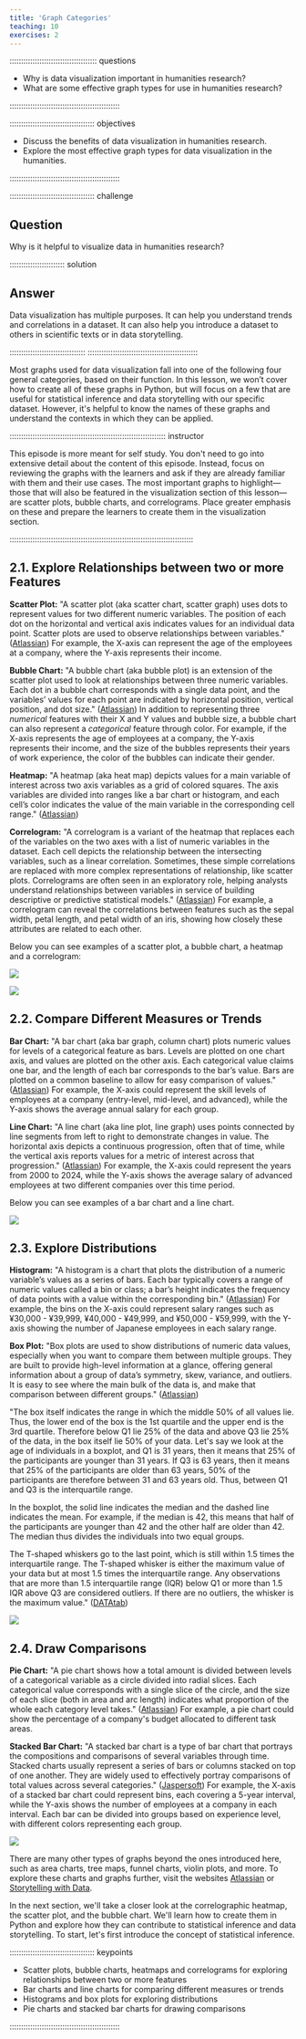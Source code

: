 ```yaml
---
title: 'Graph Categories'
teaching: 10
exercises: 2
---
```


:::::::::::::::::::::::::::::::::::::: questions 

- Why is data visualization important in humanities research?
- What are some effective graph types for use in humanities research?

::::::::::::::::::::::::::::::::::::::::::::::::

::::::::::::::::::::::::::::::::::::: objectives

- Discuss the benefits of data visualization in humanities research.
- Explore the most effective graph types for data visualization in the humanities.

::::::::::::::::::::::::::::::::::::::::::::::::

::::::::::::::::::::::::::::::::::::: challenge 

## Question

Why is it helpful to visualize data in humanities research?

:::::::::::::::::::::::: solution 

## Answer
 
Data visualization has multiple purposes. It can help you understand trends and correlations in a dataset. 
It can also help you introduce a dataset to others in scientific texts or in data storytelling.

:::::::::::::::::::::::::::::::::
::::::::::::::::::::::::::::::::::::::::::::::::

Most graphs used for data visualization fall into one of the following four general categories, based on their function. 
In this lesson, we won’t cover how to create all of these graphs in Python, but will focus on a few that are 
useful for statistical inference and data storytelling with our specific dataset. However, 
it's helpful to know the names of these graphs and understand the contexts in which they can be applied.

:::::::::::::::::::::::::::::::::::::::::::::::::::::::::::::::::::: instructor

This episode is more meant for self study. You don't need to go into extensive detail about the content of this episode. Instead, focus on reviewing the graphs 
with the learners and ask if they are already familiar with them and their use cases. The most important graphs to 
highlight—those that will also be featured in the visualization section of this lesson—are scatter plots, 
bubble charts, and correlograms. Place greater emphasis on these and prepare the learners to create them in the 
visualization section. 

::::::::::::::::::::::::::::::::::::::::::::::::::::::::::::::::::::::::::::::::

## 2.1. Explore Relationships between two or more Features

**Scatter Plot:** "A scatter plot (aka scatter chart, scatter graph) uses dots to represent values for two different 
numeric variables. The position of each dot on the horizontal and vertical axis indicates values for an individual 
data point. Scatter plots are used to observe relationships between variables." 
([Atlassian](https://www.atlassian.com/data/charts/what-is-a-scatter-plot)) For example, the X-axis can represent 
the age of the employees at a company, where the Y-axis represents their income.

**Bubble Chart:** "A bubble chart (aka bubble plot) is an extension of the scatter plot used to look at 
relationships between three numeric variables. Each dot in a bubble chart corresponds with a single data point, 
and the variables’ values for each point are indicated by horizontal position, vertical position, and dot size." 
([Atlassian](https://www.atlassian.com/data/charts/bubble-chart-complete-guide)) In addition to representing 
three *numerical* features with their X and Y values and bubble size, a bubble chart can also represent a 
*categorical* feature through color. For example, if the X-axis represents the age of employees at a company, 
the Y-axis represents their income, and the size of the bubbles represents their years of work experience, 
the color of the bubbles can indicate their gender.

**Heatmap:** "A heatmap (aka heat map) depicts values for a main variable of interest across two axis variables 
as a grid of colored squares. The axis variables are divided into ranges like a bar chart or histogram, 
and each cell’s color indicates the value of the main variable in the corresponding cell range." 
([Atlassian](https://www.atlassian.com/data/charts/heatmap-complete-guide))

**Correlogram:** "A correlogram is a variant of the heatmap that replaces each of the variables on the two axes 
with a list of numeric variables in the dataset. Each cell depicts the relationship between the intersecting 
variables, such as a linear correlation. Sometimes, these simple correlations are replaced with more complex 
representations of relationship, like scatter plots. Correlograms are often seen in an exploratory role, 
helping analysts understand relationships between variables in service of building descriptive or predictive 
statistical models." ([Atlassian](https://www.atlassian.com/data/charts/heatmap-complete-guide)) 
For example, a correlogram can reveal the correlations between features such as the sepal width, petal length, 
and petal width of an iris, showing how closely these attributes are related to each other.

Below you can see examples of a scatter plot, a bubble chart, a heatmap and a correlogram:

![](fig/scatter_plot_and_bubble_chart.png)

![](fig/heatmap_and_correlogram.png)

## 2.2. Compare Different Measures or Trends

**Bar Chart:** "A bar chart (aka bar graph, column chart) plots numeric values for levels of a categorical feature 
as bars. Levels are plotted on one chart axis, and values are plotted on the other axis. Each categorical value 
claims one bar, and the length of each bar corresponds to the bar’s value. Bars are plotted on a common baseline 
to allow for easy comparison of values." ([Atlassian](https://www.atlassian.com/data/charts/bar-chart-complete-guide)) 
For example, the X-axis could represent the skill levels of employees at a company 
(entry-level, mid-level, and advanced), while the Y-axis shows the average annual salary for each group.

**Line Chart:** "A line chart (aka line plot, line graph) uses points connected by line segments from left to right 
to demonstrate changes in value. The horizontal axis depicts a continuous progression, often that of time, while 
the vertical axis reports values for a metric of interest across that progression." 
([Atlassian](https://www.atlassian.com/data/charts/line-chart-complete-guide)) 
For example, the X-axis could represent the years from 2000 to 2024, while the Y-axis shows the average salary of 
advanced employees at two different companies over this time period.

Below you can see examples of a bar chart and a line chart. 

![](fig/bar_chart_and_line_chart.png)

## 2.3. Explore Distributions

**Histogram:** "A histogram is a chart that plots the distribution of a numeric variable’s values as a series 
of bars. Each bar typically covers a range of numeric values called a bin or class; a bar’s height indicates 
the frequency of data points with a value within the corresponding bin." 
([Atlassian](https://www.atlassian.com/data/charts/histogram-complete-guide)) For example, the bins on the 
X-axis could represent salary ranges such as ¥30,000 - ¥39,999, ¥40,000 - ¥49,999, and ¥50,000 - ¥59,999, 
with the Y-axis showing the number of Japanese employees in each salary range.

**Box Plot:** "Box plots are used to show distributions of numeric data values, especially when you want to 
compare them between multiple groups. They are built to provide high-level information at a glance, offering 
general information about a group of data’s symmetry, skew, variance, and outliers. It is easy to see where 
the main bulk of the data is, and make that comparison between different groups." 
([Atlassian](https://www.atlassian.com/data/charts/box-plot-complete-guide))

"The box itself indicates the range in which the middle 50% of all values lie. Thus, the lower end of the 
box is the 1st quartile and the upper end is the 3rd quartile. Therefore below Q1 lie 25% of the data and above 
Q3 lie 25% of the data, in the box itself lie 50% of your data. Let's say we look at the age of individuals in a 
boxplot, and Q1 is 31 years, then it means that 25% of the participants are younger than 31 years. If Q3 is 63 
years, then it means that 25% of the participants are older than 63 years, 50% of the participants are therefore 
between 31 and 63 years old. Thus, between Q1 and Q3 is the interquartile range.

In the boxplot, the solid line indicates the median and the dashed line indicates the mean. For example, if 
the median is 42, this means that half of the participants are younger than 42 and the other half are older than 
42. The median thus divides the individuals into two equal groups.

The T-shaped whiskers go to the last point, which is still within 1.5 times the interquartile range. 
The T-shaped whisker is either the maximum value of your data but at most 1.5 times the interquartile range. 
Any observations that are more than 1.5 interquartile range (IQR) below Q1 or more than 1.5 IQR above Q3 are 
considered outliers. If there are no outliers, the whisker is the maximum value." 
([DATAtab](https://datatab.net/tutorial/box-plot))

![](fig/histogram_and_box_plot.png)

## 2.4. Draw Comparisons

**Pie Chart:** "A pie chart shows how a total amount is divided between levels of a categorical variable as a 
circle divided into radial slices. Each categorical value corresponds with a single slice of the circle, and the 
size of each slice (both in area and arc length) indicates what proportion of the whole each category level takes." 
([Atlassian](https://www.atlassian.com/data/charts/pie-chart-complete-guide)) For example, a pie chart could 
show the percentage of a company's budget allocated to different task areas.

**Stacked Bar Chart:** "A stacked bar chart is a type of bar chart that portrays the compositions and comparisons 
of several variables through time. Stacked charts usually represent a series of bars or columns stacked on top of 
one another. They are widely used to effectively portray comparisons of total values across several categories." 
([Jaspersoft](https://www.jaspersoft.com/articles/what-is-a-stacked-chart)) For example, the X-axis of a stacked 
bar chart could represent bins, each covering a 5-year interval, while the Y-axis shows the number of employees at 
a company in each interval. Each bar can be divided into groups based on experience level, with different colors 
representing each group.

![](fig/pie_chart_and_stacked_bar_chart.png)

There are many other types of graphs beyond the ones introduced here, such as area charts, tree maps, funnel charts, 
violin plots, and more. To explore these charts and graphs further, visit the websites 
[Atlassian](https://www.atlassian.com/data/charts/essential-chart-types-for-data-visualization) or 
[Storytelling with Data](https://www.storytellingwithdata.com/chart-guide).

In the next section, we'll take a closer look at the correlographic heatmap, the scatter plot, and the bubble chart. 
We'll learn how to create them in Python and explore how they can contribute to statistical inference and data 
storytelling. To start, let's first introduce the concept of statistical inference.

::::::::::::::::::::::::::::::::::::: keypoints 

- Scatter plots, bubble charts, heatmaps and correlograms for exploring relationships between two or more features
- Bar charts and line charts for comparing different measures or trends
- Histograms and box plots for exploring distributions
- Pie charts and stacked bar charts for drawing comparisons

::::::::::::::::::::::::::::::::::::::::::::::::

